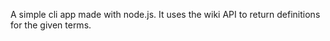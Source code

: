 A simple cli app made with node.js. It uses the wiki API to return definitions for the given terms.
